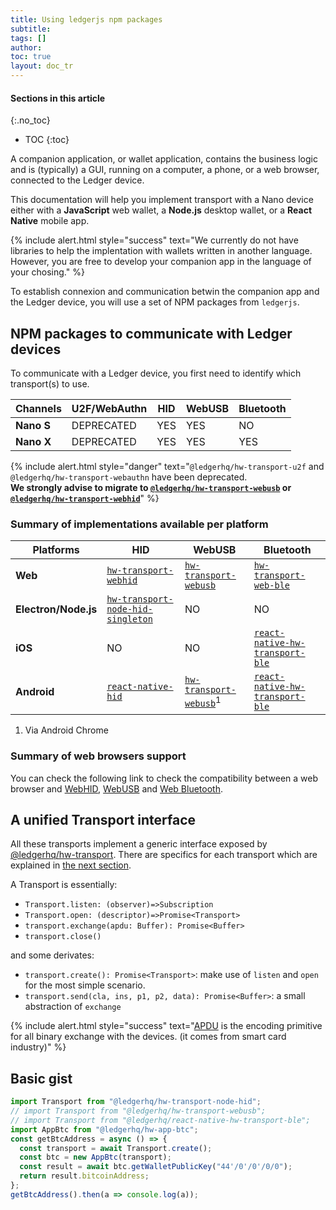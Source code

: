 ```yaml
---
title: Using ledgerjs npm packages
subtitle:
tags: []
author:
toc: true
layout: doc_tr
---
```


#### Sections in this article
{:.no_toc}
* TOC
{:toc}


A companion application, or wallet application, contains the business logic and is (typically) a GUI, running on a computer, a phone, or a web browser, connected to the Ledger device.

This documentation will help you implement transport with a Nano device either with a **JavaScript** web wallet, a **Node.js** desktop wallet, or a **React Native** mobile app.

<!--  -->
{% include alert.html style="success" text="We currently do not have libraries to help the implentation with wallets written in another language. However, you are free to develop your companion app in the language of your chosing." %}
<!--  -->

To establish connexion and communication betwin the companion app and the Ledger device, you will use a set of NPM packages from `ledgerjs`.


## NPM packages to communicate with Ledger devices

To communicate with a Ledger device, you first need to identify which transport(s) to use.

| Channels    | U2F/WebAuthn | HID | WebUSB | Bluetooth |
|-------------|--------------|-----|--------|-----------|
|<b>Nano S</b>| DEPRECATED   | YES | YES    | NO        |
|<b>Nano X</b>| DEPRECATED   | YES | YES    | YES       |

<!--  -->
{% include alert.html style="danger" text="<code>@ledgerhq/hw-transport-u2f</code> and <code>@ledgerhq/hw-transport-webauthn</code> have been deprecated.<br><b>We strongly advise to migrate to <code><a href='../webusb'>@ledgerhq/hw-transport-webusb</a></code> or <code><a href='../webhid'>@ledgerhq/hw-transport-webhid</a></code></b>" %}
<!--  -->

### Summary of implementations available per platform


|    Platforms          |                                            HID                                   |                                 WebUSB                                |                                  Bluetooth                                   |
|-----------------------|----------------------------------------------------------------------------------|-----------------------------------------------------------------------|------------------------------------------------------------------------------|
|<b>Web</b>             | <code><a href='../webhid'>hw-transport-webhid</a></code>                         | <code><a href='../webhid'>hw-transport-webusb</a> </code>             | <code><a href='../web-ble'>hw-transport-web-ble</a></code>                   |
|<b>Electron/Node.js</b>| <code><a href='../node-hid-singleton'>hw-transport-node-hid-singleton</a></code> | NO                                                                    | NO                                                                           |
|<b>iOS</b>             | NO                                                                               | NO                                                                    | <code><a href='../react-native-ble'>react-native-hw-transport-ble</a></code> |
|<b>Android</b>         | <code><a href='../react-native-hid'>react-native-hid</a></code>                  | <code><a href='../webusb'>hw-transport-webusb</a></code><sup>1</sup>  | <code><a href='../react-native-ble'>react-native-hw-transport-ble</a></code> |

1. Via Android Chrome

### Summary of web browsers support

You can check the following link to check the compatibility between a web browser and [WebHID](https://caniuse.com/webhid), [WebUSB](https://caniuse.com/webusb) and [Web Bluetooth](https://caniuse.com/web-bluetooth).

## A unified Transport interface

All these transports implement a generic interface exposed by
[@ledgerhq/hw-transport](https://github.com/LedgerHQ/ledgerjs/tree/master/packages/hw-transport).
There are specifics for each transport which are explained in [the next section](../webhid).

A Transport is essentially:

- `Transport.listen: (observer)=>Subscription`
- `Transport.open: (descriptor)=>Promise<Transport>`
- `transport.exchange(apdu: Buffer): Promise<Buffer>`
- `transport.close()`

and some derivates:

- `transport.create(): Promise<Transport>`: make use of `listen` and `open` for the most simple scenario.
- `transport.send(cla, ins, p1, p2, data): Promise<Buffer>`: a small abstraction of `exchange`

<!--  -->
{% include alert.html style="success" text="<a href='https://en.wikipedia.org/wiki/Smart_card_application_protocol_data_unit'>APDU</a> is the encoding primitive for all binary exchange with the devices. (it comes from smart card industry)" %}
<!--  -->

## Basic gist

```js
import Transport from "@ledgerhq/hw-transport-node-hid";
// import Transport from "@ledgerhq/hw-transport-webusb";
// import Transport from "@ledgerhq/react-native-hw-transport-ble";
import AppBtc from "@ledgerhq/hw-app-btc";
const getBtcAddress = async () => {
  const transport = await Transport.create();
  const btc = new AppBtc(transport);
  const result = await btc.getWalletPublicKey("44'/0'/0'/0/0");
  return result.bitcoinAddress;
};
getBtcAddress().then(a => console.log(a));
```
